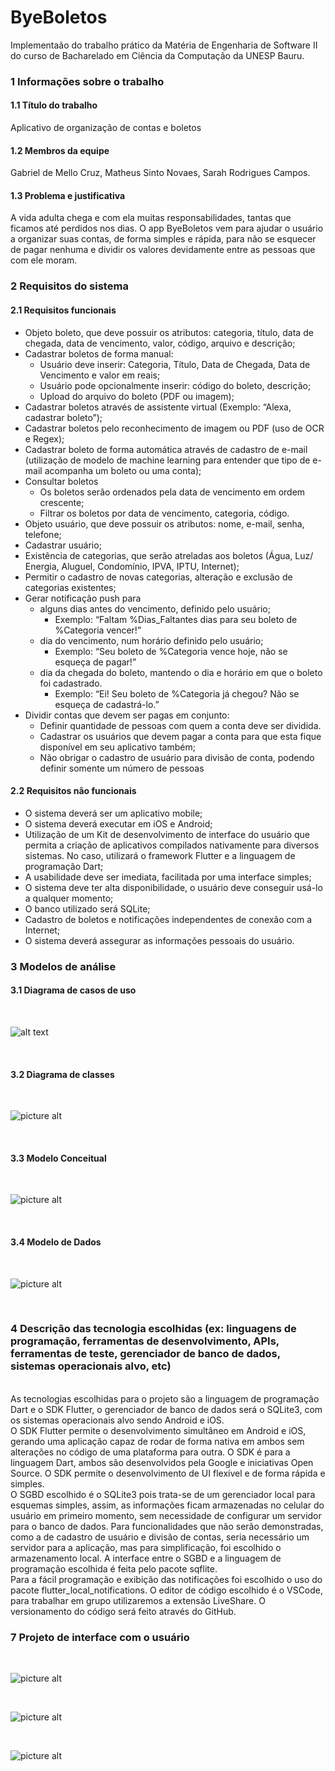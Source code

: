 # ByeBoletos

Implementaão do trabalho prático da Matéria de Engenharia de Software II do curso de Bacharelado em Ciência da Computação da UNESP Bauru.

### 1 Informações sobre o trabalho
#### 1.1 Título do trabalho
Aplicativo de organização de contas e boletos

#### 1.2 Membros da equipe
Gabriel de Mello Cruz, Matheus Sinto Novaes, Sarah Rodrigues Campos.

#### 1.3 Problema e justificativa
A vida adulta chega e com ela muitas responsabilidades, tantas que ficamos até perdidos nos dias. O app ByeBoletos vem para ajudar o usuário a organizar suas contas, de forma simples e rápida, para não se esquecer de pagar nenhuma e dividir os valores devidamente entre as pessoas que com ele moram.

### 2 Requisitos do sistema
#### 2.1 Requisitos funcionais
* Objeto boleto, que deve possuir os atributos: categoria, título, data de chegada, data de vencimento, valor, código, arquivo e descrição; <br>
* Cadastrar boletos de forma manual: 
  * Usuário deve inserir: Categoria, Título, Data de Chegada, Data de Vencimento e valor em reais; 
  * Usuário pode opcionalmente inserir: código do boleto, descrição;
  * Upload do arquivo do boleto (PDF ou imagem);
* Cadastrar boletos através de assistente virtual (Exemplo: “Alexa, cadastrar boleto”);
* Cadastrar boletos pelo reconhecimento de imagem ou PDF (uso de OCR e Regex);
* Cadastrar boleto de forma automática através de cadastro de e-mail (utilização de modelo de machine learning para entender que tipo de e-mail acompanha um boleto ou uma conta);
* Consultar boletos
  * Os boletos serão ordenados pela data de vencimento em ordem crescente;
  * Filtrar os boletos por data de vencimento, categoria, código.
* Objeto usuário, que deve possuir os atributos: nome, e-mail, senha, telefone;
* Cadastrar usuário;
* Existência de categorias, que serão atreladas aos boletos (Água, Luz/ Energia, Aluguel, Condomínio, IPVA, IPTU, Internet);
* Permitir o cadastro de novas categorias, alteração e exclusão de categorias existentes;
* Gerar notificação push para 
  * alguns dias antes do vencimento, definido pelo usuário;
    * Exemplo: “Faltam %Dias_Faltantes dias para seu boleto de %Categoria vencer!”
  * dia do vencimento, num horário definido pelo usuário;
    * Exemplo: “Seu boleto de %Categoria vence hoje, não se esqueça de pagar!”
  * dia da chegada do boleto, mantendo o dia e horário em que o boleto foi cadastrado.
    * Exemplo: “Ei! Seu boleto de %Categoria já chegou? Não se esqueça de cadastrá-lo.”
* Dividir contas que devem ser pagas em conjunto:
  * Definir quantidade de pessoas com quem a conta deve ser dividida.
  * Cadastrar os usuários que devem pagar a conta para que esta fique disponível em seu aplicativo também;
  * Não obrigar o cadastro de usuário para divisão de conta, podendo definir somente um número de pessoas

#### 2.2 Requisitos não funcionais
* O sistema deverá ser um aplicativo mobile;
* O sistema deverá executar em iOS e Android;
* Utilização de um Kit de desenvolvimento de interface do usuário que permita a criação de aplicativos compilados nativamente para diversos sistemas. No caso, utilizará o framework Flutter e a linguagem de programação Dart;
* A usabilidade deve ser imediata, facilitada por uma interface simples;
* O sistema deve ter alta disponibilidade, o usuário deve conseguir usá-lo a qualquer momento;
* O banco utilizado será SQLite;
* Cadastro de boletos e notificações independentes de conexão com a Internet;
* O sistema deverá assegurar as informações pessoais do usuário.

### 3 Modelos de análise
#### 3.1 Diagrama de casos de uso
<br>

![alt text](https://github.com/matheoxz/ByeBoletos/blob/main/.images%20readme/C%C3%B3pia%20de%20ByeBoletos%20Caso%20de%20Uso.png)

<br>

#### 3.2 Diagrama de classes
<br>

![picture alt](https://github.com/matheoxz/ByeBoletos/blob/main/.images%20readme/classes.png)

<br>

#### 3.3 Modelo Conceitual
<br>

![picture alt](https://github.com/matheoxz/ByeBoletos/blob/main/.images%20readme/conceitual.png)

<br>

#### 3.4 Modelo de Dados
<br>

![picture alt](https://github.com/matheoxz/ByeBoletos/blob/main/.images%20readme/Dados.png)

<br>

### 4 Descrição das tecnologia escolhidas (ex: linguagens de programação, ferramentas de desenvolvimento, APIs, ferramentas de teste, gerenciador de banco de dados, sistemas operacionais alvo, etc)
<br>
As tecnologias escolhidas para o projeto são a linguagem de programação Dart e o SDK Flutter, o gerenciador de banco de dados será o SQLite3, com os sistemas operacionais alvo sendo Android e iOS. <br>
O SDK Flutter permite o desenvolvimento simultâneo em Android e iOS, gerando uma aplicação capaz de rodar de forma nativa em ambos sem alterações no código de uma plataforma para outra. O SDK é para a linguagem Dart, ambos são desenvolvidos pela Google e iniciativas Open Source. O SDK permite o desenvolvimento de UI flexível e de forma rápida e simples. <br>
O SGBD escolhido é o SQLite3 pois trata-se de um gerenciador local para esquemas simples, assim, as informações ficam armazenadas no celular do usuário em primeiro momento, sem necessidade de configurar um servidor para o banco de dados. Para funcionalidades que não serão demonstradas, como a de cadastro de usuário e divisão de contas, seria necessário um servidor para a aplicação, mas para simplificação, foi escolhido o armazenamento local. A interface entre o SGBD e a linguagem de programação escolhida é feita pelo pacote sqflite. <br>
Para a fácil programação e exibição das notificações foi escolhido o uso do pacote  flutter_local_notifications.
O editor de código escolhido é o VSCode, para trabalhar em grupo utilizaremos a extensão LiveShare. O versionamento do código será feito através do GitHub. <br>

### 7 Projeto de interface com o usuário
<br>

![picture alt](https://github.com/matheoxz/ByeBoletos/blob/main/.images%20readme/1_Home.png)

<br>

![picture alt](https://github.com/matheoxz/ByeBoletos/blob/main/.images%20readme/2_Configura%C3%A7%C3%B5es.png)

<br>

![picture alt](https://github.com/matheoxz/ByeBoletos/blob/main/.images%20readme/3_Adicionar_Boleto.png)

<br>

